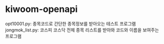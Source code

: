 # kiwoom-openapi

opt10001.py: 종목코드로 간단한 종목정보를 받아오는 테스트 프로그램
jongmok_list.py: 코스피 코스닥 전체 종목 리스트를 받아와 코드와 이름을 보여주는 프로그램